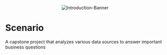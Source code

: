 <p align="center">
<img src="https://github.com/CindCodes/IBM-Data-Analyst-Capstone/blob/main/Graphics/title-page.jpg" alt="Introduction-Banner" title="Introduction">
</p>

# Scenario
A capstone project that analyzes various data sources to answer important business questions
